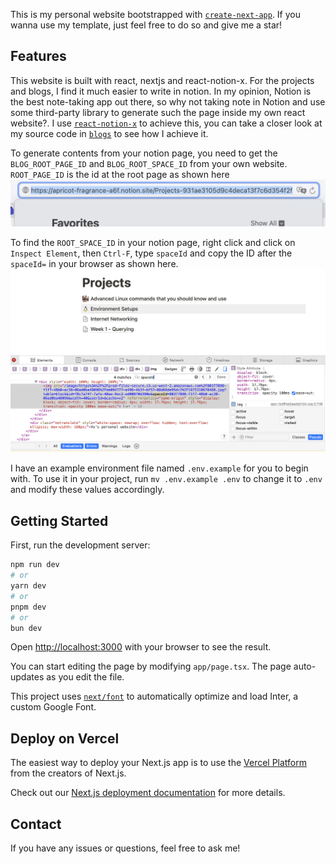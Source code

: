 This is my personal website bootstrapped with [`create-next-app`](https://github.com/vercel/next.js/tree/canary/packages/create-next-app). If you wanna use my template, just feel free to do so and give me a star!

## Features

This website is built with react, nextjs and react-notion-x. For the projects and blogs, I find it much easier to write in notion. In my opinion, Notion is the best note-taking app out there, so why not taking note in Notion and use some third-party library to generate such the page inside my own react website?. I use [`react-notion-x`](https://github.com/NotionX/react-notion-x) to achieve this, you can take a closer look at my source code in [`blogs`](./app/blogs) to see how I achieve it.

To generate contents from your notion page, you need to get the `BLOG_ROOT_PAGE_ID` and `BLOG_ROOT_SPACE_ID` from your own website. `ROOT_PAGE_ID` is the id at the root page as shown here
![alt text](./public/assets/image.png)

To find the `ROOT_SPACE_ID` in your notion page, right click and click on `Inspect Element`, then `Ctrl-F`, type `spaceId` and copy the ID after the `spaceId=` in your browser as shown here.
![alt text](./public/assets/image-1.png)

I have an example environment file named `.env.example` for you to begin with. To use it in your project, run `mv .env.example .env` to change it to `.env` and modify these values accordingly.

## Getting Started

First, run the development server:

```bash
npm run dev
# or
yarn dev
# or
pnpm dev
# or
bun dev
```

Open [http://localhost:3000](http://localhost:3000) with your browser to see the result.

You can start editing the page by modifying `app/page.tsx`. The page auto-updates as you edit the file.

This project uses [`next/font`](https://nextjs.org/docs/basic-features/font-optimization) to automatically optimize and load Inter, a custom Google Font.

## Deploy on Vercel

The easiest way to deploy your Next.js app is to use the [Vercel Platform](https://vercel.com/new?utm_medium=default-template&filter=next.js&utm_source=create-next-app&utm_campaign=create-next-app-readme) from the creators of Next.js.

Check out our [Next.js deployment documentation](https://nextjs.org/docs/deployment) for more details.

## Contact
If you have any issues or questions, feel free to ask me!